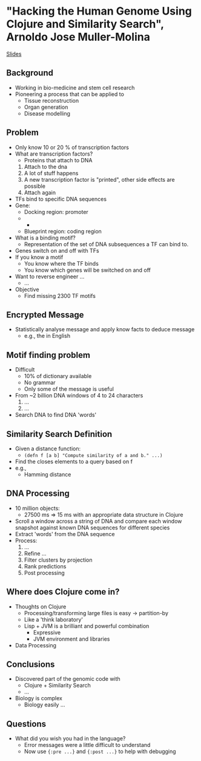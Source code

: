 # "Hacking the Human Genome Using Clojure and Similarity Search", Arnoldo Jose Muller-Molina #
[Slides](../slides/arnoldo-muller-hacking-genome.tar.gzarnoldo-muller-hacking-genome.tar.gz)

## Background ##
   * Working in bio-medicine and stem cell research
   * Pioneering a process that can be applied to
      * Tissue reconstruction
      * Organ generation
      * Disease modelling

## Problem ##
   * Only know 10 or 20 % of transcription factors
   * What are transcription factors?
      * Proteins that attach to DNA
      1. Attach to the dna
      2. A lot of stuff happens
      3. A new transcription factor is "printed", other side effects are possible
      4. Attach again
   * TFs bind to specific DNA sequences
   * Gene:
      * Docking region: promoter
      * +
      * Blueprint region: coding region
   * What is a binding motif?
      * Representation of the set of DNA subsequences a TF can bind to.
   * Genes switch on and off with TFs
   * If you know a motif
      * You know where the TF binds
      * You know which genes will be switched on and off
   * Want to reverse engineer ...
      * ...
   * Objective
      * Find missing 2300 TF motifs

## Encrypted Message ##
   * Statistically analyse message and apply know facts to deduce message
      * e.g., the in English

## Motif finding problem ##
   * Difficult
      * 10% of dictionary available
      * No grammar
      * Only some of the message is useful
   * From ~2 billion DNA windows of 4 to 24 characters
      1. ...
      2. ...
   * Search DNA to find DNA 'words'

## Similarity Search Definition ##
   * Given a distance function:
      * `(defn f [a b] "Compute similarity of a and b." ...)`
   * Find the closes elements to a query based on f
   * e.g., 
      * Hamming distance

## DNA Processing ##
   * 10 million objects:
      * 27500 ms => 15 ms with an appropriate data structure in Clojure
   * Scroll a window across a string of DNA and compare each window snapshot against known DNA sequences for different species
   * Extract 'words' from the DNA sequence
   * Process:
      1. ...
      2. Refine ...
      3. Filter clusters by projection 
      4. Rank predictions
      5. Post processing

## Where does Clojure come in? ##
   * Thoughts on Clojure
      * Processing/transforming large files is easy -> partition-by
      * Like a 'think laboratory'
      * Lisp + JVM is a brilliant and powerful combination
         * Expressive
         * JVM environment and libraries
   * Data Processing

## Conclusions ##
   * Discovered part of the genomic code with
      * Clojure + Similarity Search
      * ...
   * Biology is complex
      * Biology easily ...

## Questions ##
   * What did you wish you had in the language?
      * Error messages were a little difficult to understand
      * Now use `{:pre ...}` and `{:post ...}` to help with debugging

